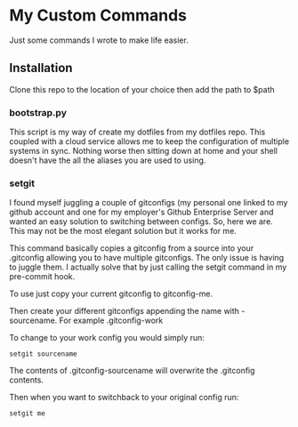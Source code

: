 # My Custom Commands

Just some commands I wrote to make life easier. 

## Installation

Clone this repo to the location of your choice then add the path to $path


### bootstrap.py

This script is my way of create my dotfiles from my dotfiles repo. This coupled with a cloud service allows me to keep
the configuration of multiple systems in sync. Nothing worse then sitting down at home and your shell doesn't have the
all the aliases you are used to using.

### setgit

I found myself juggling a couple of gitconfigs (my personal one linked to my github account and one for my employer's
Github Enterprise Server and wanted an easy solution to switching between configs. So, here we are. This may not be the
most elegant solution but it works for me.

This command basically copies a gitconfig from a source into your .gitconfig allowing you to have multiple gitconfigs.
The only issue is having to juggle them. I actually solve that by just calling the setgit command in my pre-commit hook.

To use just copy your current gitconfig to gitconfig-me.  

Then create your different gitconfigs appending the name with -sourcename. For example .gitconfig-work

To change to your work config you would simply run:
```
setgit sourcename
```
The contents of .gitconfig-sourcename will overwrite the .gitconfig contents.

Then when you want to switchback to your original config run:
```
setgit me
```
